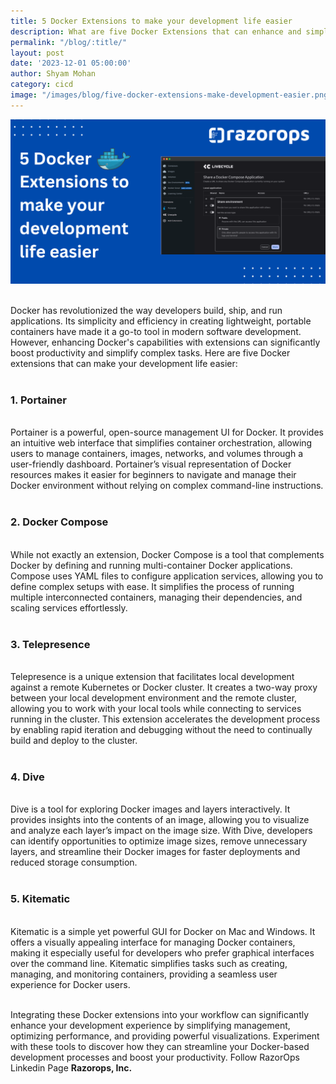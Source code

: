 ```yaml
---
title: 5 Docker Extensions to make your development life easier
description: What are five Docker Extensions that can enhance and simplify your development workflow?
permalink: "/blog/:title/"
layout: post
date: '2023-12-01 05:00:00'
author: Shyam Mohan
category: cicd
image: "/images/blog/five-docker-extensions-make-development-easier.png"
---
```


![](/images/blog/five-docker-extensions-make-development-easier.png)
<br>
<br>


Docker has revolutionized the way developers build, ship, and run applications. Its simplicity and efficiency in creating lightweight, portable containers have made it a go-to tool in modern software development. However, enhancing Docker's capabilities with extensions can significantly boost productivity and simplify complex tasks. Here are five Docker extensions that can make your development life easier:
<br>
<br>

### **1. Portainer**
<br>
Portainer is a powerful, open-source management UI for Docker. It provides an intuitive web interface that simplifies container orchestration, allowing users to manage containers, images, networks, and volumes through a user-friendly dashboard. Portainer’s visual representation of Docker resources makes it easier for beginners to navigate and manage their Docker environment without relying on complex command-line instructions.
<br>
<br>

### **2. Docker Compose**
<br>
While not exactly an extension, Docker Compose is a tool that complements Docker by defining and running multi-container Docker applications. Compose uses YAML files to configure application services, allowing you to define complex setups with ease. It simplifies the process of running multiple interconnected containers, managing their dependencies, and scaling services effortlessly.
<br>
<br>

### **3. Telepresence**
<br>
Telepresence is a unique extension that facilitates local development against a remote Kubernetes or Docker cluster. It creates a two-way proxy between your local development environment and the remote cluster, allowing you to work with your local tools while connecting to services running in the cluster. This extension accelerates the development process by enabling rapid iteration and debugging without the need to continually build and deploy to the cluster.
<br>
<br>

### **4. Dive**
<br>
Dive is a tool for exploring Docker images and layers interactively. It provides insights into the contents of an image, allowing you to visualize and analyze each layer’s impact on the image size. With Dive, developers can identify opportunities to optimize image sizes, remove unnecessary layers, and streamline their Docker images for faster deployments and reduced storage consumption.
<br>
<br>

### **5. Kitematic**
<br>
Kitematic is a simple yet powerful GUI for Docker on Mac and Windows. It offers a visually appealing interface for managing Docker containers, making it especially useful for developers who prefer graphical interfaces over the command line. Kitematic simplifies tasks such as creating, managing, and monitoring containers, providing a seamless user experience for Docker users.
<br>
<br>

Integrating these Docker extensions into your workflow can significantly enhance your development experience by simplifying management, optimizing performance, and providing powerful visualizations. Experiment with these tools to discover how they can streamline your Docker-based development processes and boost your productivity. Follow RazorOps Linkedin Page <a href="https://www.linkedin.com/company/razorops/" target=_blank style="text-decoration: none"> <b>Razorops, Inc.</b></a>